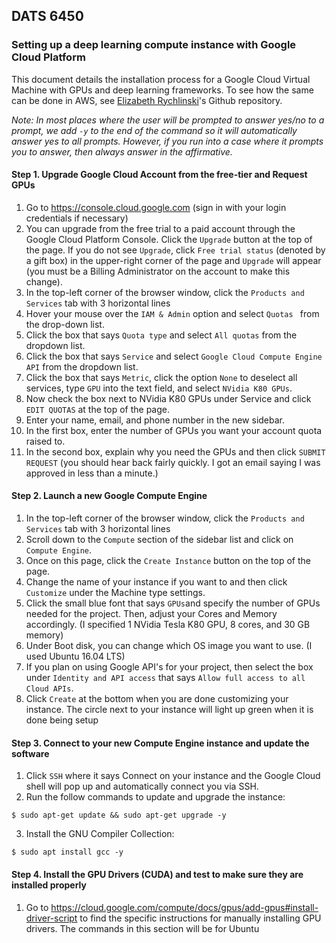 ## DATS 6450
### Setting up a deep learning compute instance with Google Cloud Platform

This document details the installation process for a Google Cloud Virtual Machine with GPUs and deep learning frameworks. 
To see how the same can be done in AWS, see [Elizabeth Rychlinski](https://github.com/ERych/CC-Summer17/blob/master/Project-Phase1.md)'s
Github repository.

*Note: In most places where the user will be prompted to answer yes/no to a prompt, we add `-y` to the end of the command so it will automatically answer yes to all prompts. However, if you run into a case where it prompts you to answer, then always answer in the affirmative.*

#### Step 1. Upgrade Google Cloud Account from the free-tier and Request GPUs
1. Go to https://console.cloud.google.com (sign in with your login credentials if necessary)
2. You can upgrade from the free trial to a paid account through the Google Cloud Platform Console. Click the `Upgrade` button at the top of the page. If you do not see `Upgrade`, click `Free trial status` (denoted by a gift box) in the upper-right corner of the page and `Upgrade` will appear (you must be a Billing Administrator on the account to make this change).
3. In the top-left corner of the browser window, click the `Products and Services` tab with 3 horizontal lines
4. Hover your mouse over the `IAM & Admin` option and select `Quotas ` from the drop-down list. 
5. Click the box that says `Quota type` and select `All quotas` from the dropdown list. 
6. Click the box that says `Service` and select `Google Cloud Compute Engine API` from the dropdown list. 
7. Click the box that says `Metric`, click the option `None` to deselect all services, type `GPU` into the text field, and select `NVidia K80 GPUs`. 
8. Now check the box next to NVidia K80 GPUs under Service and click `EDIT QUOTAS` at the top of the page. 
9. Enter your name, email, and phone number in the new sidebar.
10. In the first box, enter the number of GPUs you want your account quota raised to. 
11. In the second box, explain why you need the GPUs and then click `SUBMIT REQUEST` (you should hear back fairly quickly. I got an email saying I was approved in less than a minute.)

#### Step 2. Launch a new Google Compute Engine
1. In the top-left corner of the browser window, click the `Products and Services` tab with 3 horizontal lines
2. Scroll down to the `Compute` section of the sidebar list and click on `Compute Engine`.
3. Once on this page, click the `Create Instance` button on the top of the page. 
4. Change the name of your instance if you want to and then click `Customize` under the Machine type settings. 
5. Click the small blue font that says `GPUs`and specify the number of GPUs needed for the project. Then, adjust your Cores and Memory accordingly. (I specified 1 NVidia Tesla K80 GPU, 8 cores, and 30 GB memory)
6. Under Boot disk, you can change which OS image you want to use. (I used Ubuntu 16.04 LTS)
7. If you plan on using Google API's for your project, then select the box under `Identity and API access` that says `Allow full access to all Cloud APIs`.
8. Click `Create` at the bottom when you are done customizing your instance. 
The circle next to your instance will light up green when it is done being setup

#### Step 3. Connect to your new Compute Engine instance and update the software
1. Click `SSH` where it says Connect on your instance and the Google Cloud shell will pop up and automatically connect you via SSH. 
2. Run the follow commands to update and upgrade the instance: 
```
$ sudo apt-get update && sudo apt-get upgrade -y
```
3. Install the GNU Compiler Collection: 
```
$ sudo apt install gcc -y
```

#### Step 4. Install the GPU Drivers (CUDA) and test to make sure they are installed properly
1. Go to https://cloud.google.com/compute/docs/gpus/add-gpus#install-driver-script to find the specific instructions for manually installing GPU drivers. The commands in this section will be for Ubuntu
